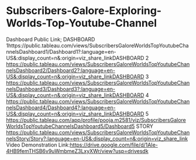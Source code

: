 # Subscribers-Galore-Exploring-Worlds-Top-Youtube-Channel
Dashboard Public Link; DASHBOARD 1https://public.tableau.com/views/SubscribersGaloreWorldsTopYoutubeChannelsDashboard1/Dashboard1?:language=en-US&:display_count=n&:origin=viz_share_linkDASHBOARD 2 https://public.tableau.com/views/SubscribersGaloreWorldsTopYoutubeChannelsDashboard2/Dashboard2?:language=en-US&:display_count=n&:origin=viz_share_linkDASHBOARD 3 https://public.tableau.com/views/SubscribersGaloreWorldsTopYoutubeChannelsDashboard3/Dashboard3?:language=en-US&:display_count=n&:origin=viz_share_linkDASHBOARD 4 https://public.tableau.com/views/SubscribersGaloreWorldsTopYoutubeChannelsDashboard4/Dashboard4?:language=en-US&:display_count=n&:origin=viz_share_linkDASHBOARD 5 https://public.tableau.com/app/profile/pooja.m2581/viz/SubscribersGaloreWorldsTopYoutubeChannelsDashboard5/Dashboard5
STORY https://public.tableau.com/views/SubscribersGaloreWorldsTopYoutubeChannelsStory/Story?:language=en-US&:display_count=n&:origin=viz_share_link
Video Demonstration Link:https://drive.google.com/file/d/1AIe-4HB9femTHSB6v9uWmbmeZ3LxyXWr/view?usp=drivesdk
